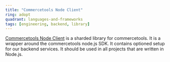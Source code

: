 ```yaml
---
title: "Commercetools Node Client"
ring: adopt
quadrant: languages-and-frameworks
tags: [engineering, backend, library]
---
```

[Commercetools Node Client](https://github.com/flaconi/ct-node-client) is a sharded library for commercetools. 
It is a wrapper around the commercetools node.js SDK. It contains optioned setup for our backend services.
It should be used in all projects that are written in Node.js.


